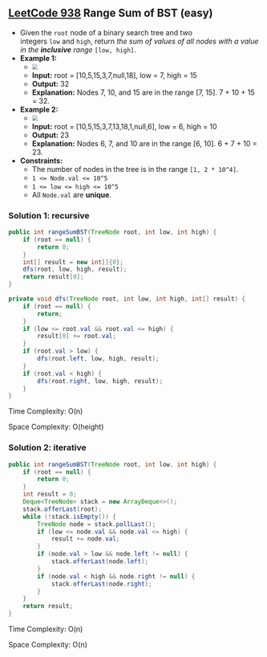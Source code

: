 ## [LeetCode 938](https://leetcode.com/problems/range-sum-of-bst/) Range Sum of BST (easy)

- Given the `root` node of a binary search tree and two integers `low` and `high`, return _the sum of values of all nodes with a value in the **inclusive** range_ `[low, high]`.
- **Example 1:**
    - <img src="https://assets.leetcode.com/uploads/2020/11/05/bst1.jpg" style="zoom:67%;" />
    - **Input:** root = [10,5,15,3,7,null,18], low = 7, high = 15
    - **Output:** 32
    - **Explanation:** Nodes 7, 10, and 15 are in the range [7, 15]. 7 + 10 + 15 = 32.
- **Example 2:**
    - <img src="https://assets.leetcode.com/uploads/2020/11/05/bst2.jpg" style="zoom:67%;" />
    - **Input:** root = [10,5,15,3,7,13,18,1,null,6], low = 6, high = 10
    - **Output:** 23
    - **Explanation:** Nodes 6, 7, and 10 are in the range [6, 10]. 6 + 7 + 10 = 23.
- **Constraints:**
    -   The number of nodes in the tree is in the range `[1, 2 * 10^4]`.
    -   `1 <= Node.val <= 10^5`
    -   `1 <= low <= high <= 10^5`
    -   All `Node.val` are **unique**.

### Solution 1: recursive

```java
public int rangeSumBST(TreeNode root, int low, int high) {
    if (root == null) {
        return 0;
    }
    int[] result = new int[]{0};
    dfs(root, low, high, result);
    return result[0];
}

private void dfs(TreeNode root, int low, int high, int[] result) {
    if (root == null) {
        return;
    }
    if (low <= root.val && root.val <= high) {
        result[0] += root.val;
    }
    if (root.val > low) {
        dfs(root.left, low, high, result);
    }
    if (root.val < high) {
        dfs(root.right, low, high, result);
    }
}
```

Time Complexity: O(n)

Space Complexity: O(height)

### Solution 2: iterative

```java
public int rangeSumBST(TreeNode root, int low, int high) {
    if (root == null) {
        return 0;
    }
    int result = 0;
    Deque<TreeNode> stack = new ArrayDeque<>();
    stack.offerLast(root);
    while (!stack.isEmpty()) {
        TreeNode node = stack.pollLast();
        if (low <= node.val && node.val <= high) {
            result += node.val;
        }
        if (node.val > low && node.left != null) {
            stack.offerLast(node.left);
        }
        if (node.val < high && node.right != null) {
            stack.offerLast(node.right);
        }
    }
    return result;
}
```

Time Complexity: O(n)

Space Complexity: O(n)
